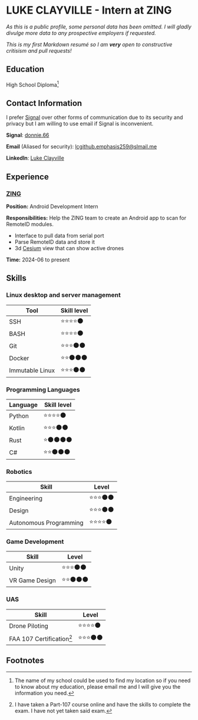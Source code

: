 # **LUKE CLAYVILLE** - Intern at ZING
*As this is a public profile, some personal data has been omitted. I will gladly divulge more data to any prospective employers if requested.*

*This is my first Markdown resumé so I am **very** open to constructive critisism and pull requests!*
## Education
High School Diploma[^1]

## Contact Information
I prefer [Signal](signal.org) over other forms of communication due to its security and privacy but I am willing to use email if Signal is inconvenient.

**Signal**: [donnie.66](https://signal.me/#eu/chePEr2Cxrj_USExoCN_0Sk_CLfIkAkNdZMrv1ws1-Mr2q17G95FfpQ32dAjaA0)

**Email** (Aliased for security): [lcgithub.emphasis259@slmail.me](mailto:lcgithub.emphasis259@slmail.me)

**LinkedIn**: [Luke Clayville](https://www.linkedin.com/in/luke-clayville-753227292/)

## Experience
### [ZING](https://www.zingdrones.com/)
**Position:** Android Development Intern

**Responsibilities:** Help the ZING team to create an Android app to scan for RemoteID modules.
- Interface to pull data from serial port
- Parse RemoteID data and store it
- 3d [Cesium](https://cesium.com/) view that can show active drones

**Time:** 2024-06 to present

## Skills
### Linux desktop and server management
| Tool | Skill level |
| ---- | ----------- |
| SSH             | ⭐⭐⭐⭐🌑 |
| BASH            | ⭐⭐⭐⭐🌑 |
| Git             | ⭐⭐⭐🌑🌑 |
| Docker          | ⭐⭐🌑🌑🌑 |
| Immutable Linux | ⭐⭐⭐🌑🌑 |

### Programming Languages
| Language | Skill level |
| -------- | ----------- |
| Python | ⭐⭐⭐⭐🌑 |
| Kotlin | ⭐⭐⭐🌑🌑 |
| Rust   | ⭐🌑🌑🌑🌑 |
| C#     | ⭐⭐🌑🌑🌑 |

### Robotics
| Skill | Level |
| ----- | ----- |
| Engineering            | ⭐⭐⭐🌑🌑 |
| Design                 | ⭐⭐⭐🌑🌑 |
| Autonomous Programming | ⭐⭐⭐⭐🌑 |

### Game Development
| Skill | Level |
| ----- | ----- |
| Unity          | ⭐⭐⭐🌑🌑 |
| VR Game Design | ⭐⭐🌑🌑🌑 |

### UAS
| Skill | Level |
| ----- | ----- |
| Drone Piloting            | ⭐⭐⭐⭐🌑 |
| FAA 107 Certification[^2] | ⭐⭐⭐🌑🌑 |

## Footnotes
[^1]: The name of my school could be used to find my location so if you need to know about my education, please email me and I will give you the information you need.
[^2]: I have taken a Part-107 course online and have the skills to complete the exam. I have not yet taken said exam.
